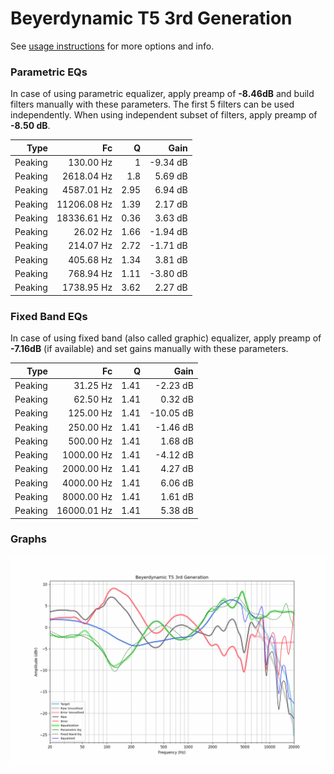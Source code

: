# Beyerdynamic T5 3rd Generation
See [usage instructions](https://github.com/jaakkopasanen/AutoEq#usage) for more options and info.

### Parametric EQs
In case of using parametric equalizer, apply preamp of **-8.46dB** and build filters manually
with these parameters. The first 5 filters can be used independently.
When using independent subset of filters, apply preamp of **-8.50 dB**.

| Type    | Fc          |    Q | Gain     |
|--------:|------------:|-----:|---------:|
| Peaking | 130.00 Hz   | 1    | -9.34 dB |
| Peaking | 2618.04 Hz  | 1.8  | 5.69 dB  |
| Peaking | 4587.01 Hz  | 2.95 | 6.94 dB  |
| Peaking | 11206.08 Hz | 1.39 | 2.17 dB  |
| Peaking | 18336.61 Hz | 0.36 | 3.63 dB  |
| Peaking | 26.02 Hz    | 1.66 | -1.94 dB |
| Peaking | 214.07 Hz   | 2.72 | -1.71 dB |
| Peaking | 405.68 Hz   | 1.34 | 3.81 dB  |
| Peaking | 768.94 Hz   | 1.11 | -3.80 dB |
| Peaking | 1738.95 Hz  | 3.62 | 2.27 dB  |

### Fixed Band EQs
In case of using fixed band (also called graphic) equalizer, apply preamp of **-7.16dB**
(if available) and set gains manually with these parameters.

| Type    | Fc          |    Q | Gain      |
|--------:|------------:|-----:|----------:|
| Peaking | 31.25 Hz    | 1.41 | -2.23 dB  |
| Peaking | 62.50 Hz    | 1.41 | 0.32 dB   |
| Peaking | 125.00 Hz   | 1.41 | -10.05 dB |
| Peaking | 250.00 Hz   | 1.41 | -1.46 dB  |
| Peaking | 500.00 Hz   | 1.41 | 1.68 dB   |
| Peaking | 1000.00 Hz  | 1.41 | -4.12 dB  |
| Peaking | 2000.00 Hz  | 1.41 | 4.27 dB   |
| Peaking | 4000.00 Hz  | 1.41 | 6.06 dB   |
| Peaking | 8000.00 Hz  | 1.41 | 1.61 dB   |
| Peaking | 16000.01 Hz | 1.41 | 5.38 dB   |

### Graphs
![](./Beyerdynamic%20T5%203rd%20Generation.png)